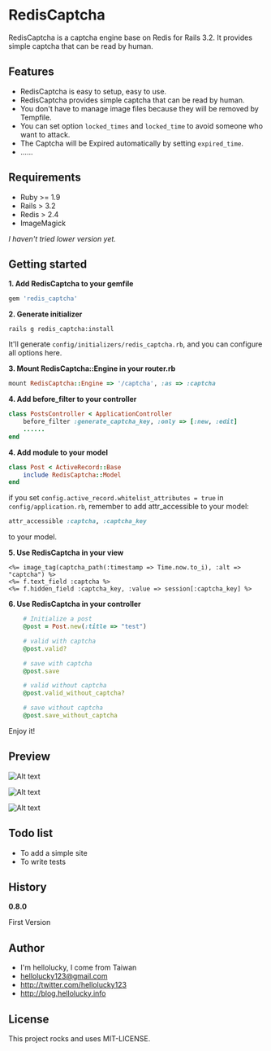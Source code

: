 # RedisCaptcha

RedisCaptcha is a captcha engine base on Redis for Rails 3.2. It provides simple captcha that can be read by human.


## Features

* RedisCaptcha is easy to setup, easy to use.
* RedisCaptcha provides simple captcha that can be read by human.
* You don't have to manage image files because they will be removed by Tempfile.
* You can set option `locked_times` and `locked_time` to avoid someone who want to attack.
* The Captcha will be Expired automatically by setting `expired_time`.
* ......


## Requirements

* Ruby >= 1.9
* Rails > 3.2
* Redis > 2.4
* ImageMagick

*I haven't tried lower version yet.*

## Getting started

**1. Add RedisCaptcha to your gemfile**

```ruby
gem 'redis_captcha'
```

**2. Generate initializer**

    rails g redis_captcha:install

It'll generate `config/initializers/redis_captcha.rb`, and you can configure all options here.

**3. Mount RedisCaptcha::Engine in your router.rb**

```ruby
mount RedisCaptcha::Engine => '/captcha', :as => :captcha
```


**4. Add before_filter to your controller**

```ruby
class PostsController < ApplicationController
    before_filter :generate_captcha_key, :only => [:new, :edit]
    ......
end
```

**4. Add module to your model**

```ruby
class Post < ActiveRecord::Base
    include RedisCaptcha::Model
end
```

if you set `config.active_record.whitelist_attributes = true` in `config/application.rb`, remember to add attr_accessible to your model:

```ruby
attr_accessible :captcha, :captcha_key
```

to your model.

**5. Use RedisCaptcha in your view**

```erb
<%= image_tag(captcha_path(:timestamp => Time.now.to_i), :alt => "captcha") %>
<%= f.text_field :captcha %>
<%= f.hidden_field :captcha_key, :value => session[:captcha_key] %>
```

**6. Use RedisCaptcha in your controller**

```ruby
    # Initialize a post
    @post = Post.new(:title => "test")

    # valid with captcha
    @post.valid?

    # save with captcha
    @post.save

    # valid without captcha
    @post.valid_without_captcha?

    # save without captcha
    @post.save_without_captcha
```


Enjoy it!

## Preview

![Alt text](http://blog.hellolucky.info/wp-content/uploads/2012/11/redis_captcha-1.png)

![Alt text](http://blog.hellolucky.info/wp-content/uploads/2012/11/redis_captcha1.png)

![Alt text](http://blog.hellolucky.info/wp-content/uploads/2012/11/redis_captcha-2.png)

## Todo list

* To add a simple site
* To write tests


## History

**0.8.0**

First Version


## Author

* I'm hellolucky, I come from Taiwan
* hellolucky123@gmail.com
* http://twitter.com/hellolucky123
* http://blog.hellolucky.info


## License

This project rocks and uses MIT-LICENSE.

